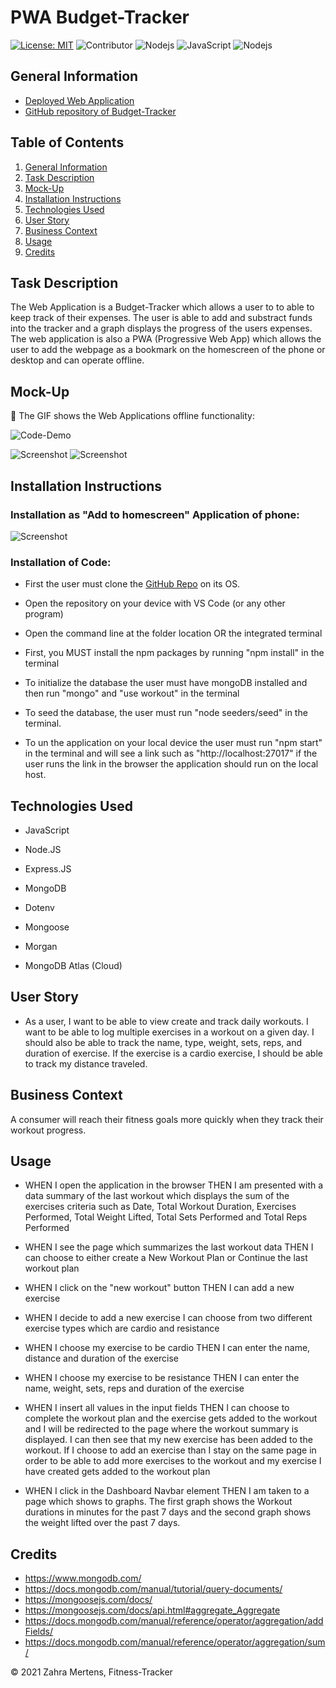 # PWA Budget-Tracker

[![License: MIT](https://img.shields.io/badge/License-MIT-yellow.svg)](https://opensource.org/licenses/MIT) ![Contributor](https://img.shields.io/badge/Contributor-1-green.svg) ![Nodejs](https://img.shields.io/badge/AppWith-NodeJS-red.svg) ![JavaScript](https://img.shields.io/badge/AppWith-ExpressJS-green.svg) ![Nodejs](https://img.shields.io/badge/Database-MongoDB-green.svg)

## General Information
 
* [Deployed Web Application](https://sheltered-mountain-98720.herokuapp.com/)
* [GitHub repository of Budget-Tracker](https://github.com/ZahraMertens/Budget-Tracker.git)


## Table of Contents
1. [General Information](#general-information)
2. [Task Description](#task-description)
3. [Mock-Up](#mock-up)
4. [Installation Instructions](#installation-instructions)
5. [Technologies Used](#technologies-used)
6. [User Story](#user-story)
7. [Business Context](#business-context)
8. [Usage](#usage)
9. [Credits](#credits)


## Task Description

The Web Application is a Budget-Tracker which allows a user to to able to keep track of their expenses. The user is able to add and substract funds into the tracker and a graph displays the progress of the users expenses. The web application is also a PWA (Progressive Web App) which allows the user to add the webpage as a bookmark on the homescreen of the phone or desktop and can operate offline.

## Mock-Up

🎥 The GIF shows the Web Applications offline functionality:

![Code-Demo](./assets/gif.gif)

![Screenshot](./assets/screenshotApp.png) ![Screenshot](./assets/screenshotApp2.png)

## Installation Instructions

### Installation as "Add to homescreen" Application of phone:

![Screenshot](./assets/installation.gif)

### Installation of Code:

* First the user must clone the [GitHub Repo](https://github.com/ZahraMertens/Fitness-Tracker.git) on its OS.

* Open the repository on your device with VS Code (or any other program)

* Open the command line at the folder location OR the integrated terminal 

* First, you MUST install the npm packages by running "npm install" in the terminal

* To initialize the database the user must have mongoDB installed and then run "mongo" and "use workout" in the terminal

* To seed the database, the user must run "node seeders/seed" in the terminal.

* To un the application on your local device the user must run "npm start" in the terminal and will see a link such as "http://localhost:27017" if the user runs the link in the browser the application should run on the local host.


## Technologies Used

* JavaScript

* Node.JS

* Express.JS

* MongoDB

* Dotenv

* Mongoose

* Morgan

* MongoDB Atlas (Cloud)

## User Story

* As a user, I want to be able to view create and track daily workouts. I want to be able to log multiple exercises in a workout on a given day. I should also be able to track the name, type, weight, sets, reps, and duration of exercise. If the exercise is a cardio exercise, I should be able to track my distance traveled.

## Business Context

A consumer will reach their fitness goals more quickly when they track their workout progress.

## Usage

* WHEN I open the application in the browser THEN I am presented with a data summary of the last workout which displays the sum of the exercises criteria such as Date, Total Workout Duration, Exercises Performed, Total Weight Lifted, Total Sets Performed and Total Reps Performed

* WHEN I see the page which summarizes the last workout data THEN I can choose to either create a New Workout Plan or Continue the last workout plan

* WHEN I click on the "new workout" button THEN I can add a new exercise

* WHEN I decide to add a new exercise I can choose from two different exercise types which are cardio and resistance

* WHEN I choose my exercise to be cardio THEN I can enter the name, distance and duration of the exercise

* WHEN I choose my exercise to be resistance THEN I can enter the name, weight, sets, reps and duration of the exercise

* WHEN I insert all values in the input fields THEN I can choose to complete the workout plan and the exercise gets added to the workout and I will be redirected to the page where the workout summary is displayed. I can then see that my new exercise has been added to the workout. If I choose to add an exercise than I stay on the same page in order to be able to add more exercises to the workout and my exercise I have created gets added to the workout plan

* WHEN I click in the Dashboard Navbar element THEN I am taken to a page which shows to graphs. The first graph shows the Workout durations in minutes for the past 7 days and the second graph shows the weight lifted over the past 7 days. 


## Credits

* https://www.mongodb.com/
* https://docs.mongodb.com/manual/tutorial/query-documents/
* https://mongoosejs.com/docs/
* https://mongoosejs.com/docs/api.html#aggregate_Aggregate
* https://docs.mongodb.com/manual/reference/operator/aggregation/addFields/
* https://docs.mongodb.com/manual/reference/operator/aggregation/sum/


© 2021 Zahra Mertens, Fitness-Tracker